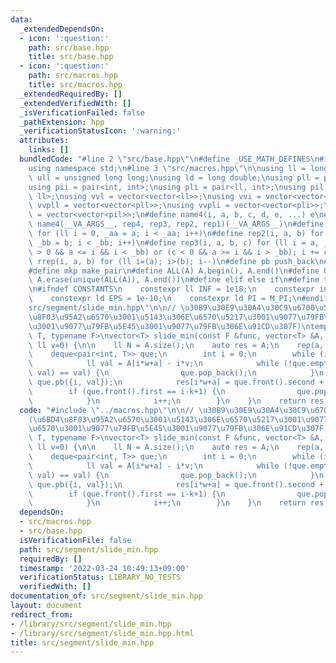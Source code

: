 ```yaml
---
data:
  _extendedDependsOn:
  - icon: ':question:'
    path: src/base.hpp
    title: src/base.hpp
  - icon: ':question:'
    path: src/macros.hpp
    title: src/macros.hpp
  _extendedRequiredBy: []
  _extendedVerifiedWith: []
  _isVerificationFailed: false
  _pathExtension: hpp
  _verificationStatusIcon: ':warning:'
  attributes:
    links: []
  bundledCode: "#line 2 \"src/base.hpp\"\n#define _USE_MATH_DEFINES\n#include <bits/stdc++.h>\n\
    using namespace std;\n#line 3 \"src/macros.hpp\"\n\nusing ll = long long;\nusing\
    \ ull = unsigned long long;\nusing ld = long double;\nusing pll = pair<ll, ll>;\n\
    using pii = pair<int, int>;\nusing pli = pair<ll, int>;\nusing pil = pair<int,\
    \ ll>;\nusing vvl = vector<vector<ll>>;\nusing vvi = vector<vector<int>>;\nusing\
    \ vvpll = vector<vector<pll>>;\nusing vvpli = vector<vector<pli>>;\nusing vvpil\
    \ = vector<vector<pil>>;\n#define name4(i, a, b, c, d, e, ...) e\n#define rep(...)\
    \ name4(__VA_ARGS__, rep4, rep3, rep2, rep1)(__VA_ARGS__)\n#define rep1(i, a)\
    \ for (ll i = 0, _aa = a; i < _aa; i++)\n#define rep2(i, a, b) for (ll i = a,\
    \ _bb = b; i < _bb; i++)\n#define rep3(i, a, b, c) for (ll i = a, _bb = b; (c\
    \ > 0 && a <= i && i < _bb) or (c < 0 && a >= i && i > _bb); i += c)\n#define\
    \ rrep(i, a, b) for (ll i=(a); i>(b); i--)\n#define pb push_back\n#define eb emplace_back\n\
    #define mkp make_pair\n#define ALL(A) A.begin(), A.end()\n#define UNIQUE(A) sort(ALL(A)),\
    \ A.erase(unique(ALL(A)), A.end())\n#define elif else if\n#define tostr to_string\n\
    \n#ifndef CONSTANTS\n    constexpr ll INF = 1e18;\n    constexpr int MOD = 1000000007;\n\
    \    constexpr ld EPS = 1e-10;\n    constexpr ld PI = M_PI;\n#endif\n#line 2 \"\
    src/segment/slide_min.hpp\"\n\n// \u30B9\u30E9\u30A4\u30C9\u6700\u5C0F\u5024(\u6BD4\
    \u8F03\u95A2\u6570\u3001\u5143\u306E\u6570\u5217\u3001\u9077\u79FB\u56DE\u6570\
    \u3001\u9077\u79FB\u5E45\u3001\u9077\u79FB\u306E\u91CD\u307F)\ntemplate<typename\
    \ T, typename F>\nvector<T> slide_min(const F &func, vector<T> &A, ll k, ll w=1,\
    \ ll v=0) {\n\n    ll N = A.size();\n    auto res = A;\n    rep(a, w) {\n    \
    \    deque<pair<int, T>> que;\n        int i = 0;\n        while (i*w+a < N) {\n\
    \            ll val = A[i*w+a] - i*v;\n            while (!que.empty() and func(que.back().second,\
    \ val) == val) {\n                que.pop_back();\n            }\n           \
    \ que.pb({i, val});\n            res[i*w+a] = que.front().second + i*v;\n    \
    \        if (que.front().first == i-k+1) {\n                que.pop_front();\n\
    \            }\n            i++;\n        }\n    }\n    return res;\n}\n"
  code: "#include \"../macros.hpp\"\n\n// \u30B9\u30E9\u30A4\u30C9\u6700\u5C0F\u5024\
    (\u6BD4\u8F03\u95A2\u6570\u3001\u5143\u306E\u6570\u5217\u3001\u9077\u79FB\u56DE\
    \u6570\u3001\u9077\u79FB\u5E45\u3001\u9077\u79FB\u306E\u91CD\u307F)\ntemplate<typename\
    \ T, typename F>\nvector<T> slide_min(const F &func, vector<T> &A, ll k, ll w=1,\
    \ ll v=0) {\n\n    ll N = A.size();\n    auto res = A;\n    rep(a, w) {\n    \
    \    deque<pair<int, T>> que;\n        int i = 0;\n        while (i*w+a < N) {\n\
    \            ll val = A[i*w+a] - i*v;\n            while (!que.empty() and func(que.back().second,\
    \ val) == val) {\n                que.pop_back();\n            }\n           \
    \ que.pb({i, val});\n            res[i*w+a] = que.front().second + i*v;\n    \
    \        if (que.front().first == i-k+1) {\n                que.pop_front();\n\
    \            }\n            i++;\n        }\n    }\n    return res;\n}\n"
  dependsOn:
  - src/macros.hpp
  - src/base.hpp
  isVerificationFile: false
  path: src/segment/slide_min.hpp
  requiredBy: []
  timestamp: '2022-03-24 10:49:13+09:00'
  verificationStatus: LIBRARY_NO_TESTS
  verifiedWith: []
documentation_of: src/segment/slide_min.hpp
layout: document
redirect_from:
- /library/src/segment/slide_min.hpp
- /library/src/segment/slide_min.hpp.html
title: src/segment/slide_min.hpp
---
```

